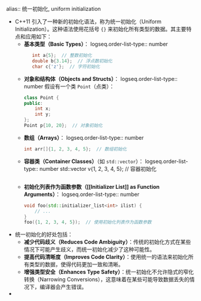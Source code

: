 alias:: 统一初始化, uniform initialization

- C++11 引入了一种新的初始化语法，称为统一初始化（Uniform Initialization）。这种语法使用花括号 `{}` 来初始化所有类型的数据。其主要特点和应用如下：
	- **基本类型（Basic Types）**：
	  logseq.order-list-type:: number
	  ```cpp
	     int a{5};  // 整数初始化
	     double b{3.14};  // 浮点数初始化
	     char c{'z'};  // 字符初始化
	  ```
	- **对象和结构体（Objects and Structs）**：
	  logseq.order-list-type:: number
	   假设有一个类 `Point`（点类）：
	   ```cpp
	   class Point {
	   public:
	       int x;
	       int y;
	   };
	  Point p{10, 20};  // 对象初始化
	   ```
	- **数组（Arrays）**：
	  logseq.order-list-type:: number
	   ```cpp
	   int arr[]{1, 2, 3, 4, 5};  // 数组初始化
	   ```
	- **容器类（Container Classes）**（如 `std::vector`）：
	  logseq.order-list-type:: number
	   std::vector<int> v{1, 2, 3, 4, 5};  // 容器初始化
	   ```cpp
	   ```
	- **初始化列表作为函数参数（[[Initializer List]] as Function Arguments）**：
	  logseq.order-list-type:: number
	   ```cpp
	   void foo(std::initializer_list<int> ilist) {
	       // ...
	   }
	  foo({1, 2, 3, 4, 5});  // 使用初始化列表作为函数参数
	   ```
- 统一初始化的好处包括：
	- **减少代码歧义（Reduces Code Ambiguity）**：传统的初始化方式在某些情况下可能产生歧义，而统一初始化减少了这种可能性。
	- **提高代码清晰度（Improves Code Clarity）**：使用统一的语法来初始化所有类型的数据，使得代码更加一致和清晰。
	- **增强类型安全（Enhances Type Safety）**：统一初始化不允许隐式的窄化转换（Narrowing Conversions），这意味着在某些可能导致数据丢失的情况下，编译器会产生错误。
-